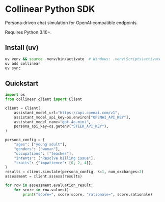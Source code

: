 # Collinear Python SDK

Persona‑driven chat simulation for OpenAI‑compatible endpoints.

Requires Python 3.10+.

## Install (uv)

```bash
uv venv && source .venv/bin/activate  # Windows: .venv\Scripts\activate
uv add collinear
uv sync
```

## Quickstart

```python
import os
from collinear.client import Client

client = Client(
    assistant_model_url="https://api.openai.com/v1",
    assistant_model_api_key=os.environ["OPENAI_API_KEY"],
    assistant_model_name="gpt-4o-mini",
    persona_api_key=os.getenv("STEER_API_KEY"),
)

persona_config = {
    "ages": ["young adult"],
    "genders": ["woman"],
    "occupations": ["teacher"],
    "intents": ["Resolve billing issue"],
    "traits": {"impatience": [0, 2, 4]},
}
results = client.simulate(persona_config, k=1, num_exchanges=2)
assessment = client.assess(results)

for row in assessment.evaluation_result:
    for score in row.values():
        print("score=", score.score, "rationale=", score.rationale)
```
